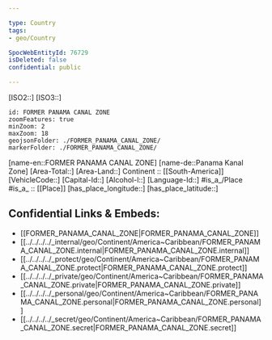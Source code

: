 ```yaml
---

type: Country
tags:
- geo/Country

SpocWebEntityId: 76729
isDeleted: false
confidential: public

---
```

[ISO2::] 
[ISO3::] 
```leaflet
id: FORMER PANAMA CANAL ZONE
zoomFeatures: true 
minZoom: 2 
maxZoom: 18
geojsonFolder: ./FORMER_PANAMA_CANAL_ZONE/
markerFolder: ./FORMER_PANAMA_CANAL_ZONE/
```

[name-en::FORMER PANAMA CANAL ZONE] 
[name-de::Panama Kanal Zone] 
[Area-Total::] 
[Area-Land::] 
Continent :: [[South-America]]  
[VehicleCode::] 
[Capital-Id::] 
[Alcohol-l::] 
[Language-Id::] 
#is_a_/Place  
#is_a_ :: [[Place]] 
[has_place_longitude::] 
[has_place_latitude::] 



## Confidential Links & Embeds: 
- [[FORMER_PANAMA_CANAL_ZONE|FORMER_PANAMA_CANAL_ZONE]] 
- [[../../../../_internal/geo/Continent/America~Caribbean/FORMER_PANAMA_CANAL_ZONE.internal|FORMER_PANAMA_CANAL_ZONE.internal]] 
- [[../../../../_protect/geo/Continent/America~Caribbean/FORMER_PANAMA_CANAL_ZONE.protect|FORMER_PANAMA_CANAL_ZONE.protect]] 
- [[../../../../_private/geo/Continent/America~Caribbean/FORMER_PANAMA_CANAL_ZONE.private|FORMER_PANAMA_CANAL_ZONE.private]] 
- [[../../../../_personal/geo/Continent/America~Caribbean/FORMER_PANAMA_CANAL_ZONE.personal|FORMER_PANAMA_CANAL_ZONE.personal]] 
- [[../../../../_secret/geo/Continent/America~Caribbean/FORMER_PANAMA_CANAL_ZONE.secret|FORMER_PANAMA_CANAL_ZONE.secret]] 
